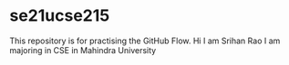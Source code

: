 # se21ucse215
This repository is for practising the GitHub Flow.
Hi I am Srihan Rao
I am majoring in CSE in Mahindra University 

